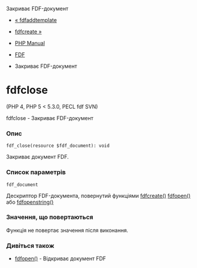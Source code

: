 Закриває FDF-документ

-   [« fdfaddtemplate](function.fdf-add-template.html)
    
-   [fdfcreate »](function.fdf-create.html)
    
-   [PHP Manual](index.html)
    
-   [FDF](ref.fdf.html)
    
-   Закриває FDF-документ
    

# fdfclose

(PHP 4, PHP 5 < 5.3.0, PECL fdf SVN)

fdfclose - Закриває FDF-документ

### Опис

```methodsynopsis
fdf_close(resource $fdf_document): void
```

Закриває документ FDF.

### Список параметрів

`fdf_document`

Дескриптор FDF-документа, повернутий функціями [fdfcreate()](function.fdf-create.html) [fdfopen()](function.fdf-open.html) або [fdfopenstring()](function.fdf-open-string.html)

### Значення, що повертаються

Функція не повертає значення після виконання.

### Дивіться також

-   [fdfopen()](function.fdf-open.html) - Відкриває документ FDF